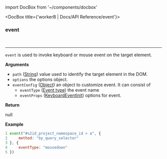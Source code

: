import DocBox from '~/components/docbox'

<DocBox title={'workerB | Docs/API Reference/event'}>

### **event**
<br/>
<hr/>

`event` is used to invoke keyboard or mouse event on the target element.

**Arguments**

-   `path` ([String](https://developer.mozilla.org/docs/Web/JavaScript/Reference/Global_Objects/String)) value used to identify the target element in the DOM.
-   `options` the options object.
-   `eventConfig` ([Object](https://developer.mozilla.org/docs/Web/JavaScript/Reference/Global_Objects/Object)) an object to customize event. It can consist of 
    - `eventType` ([Event type](https://developer.mozilla.org/en-US/docs/Web/API/Event/type)) the event name
    - `eventProps` ([KeyboardEventInit](https://developer.mozilla.org/en-US/docs/Web/API/KeyboardEvent/KeyboardEvent)) options for event.

**Return**

null

**Example**

```javascript
1 event("#s2id_project_namespace_id > a", {
2     method: "by_query_selector"
3 }, {
4     eventType: "mousedown"
5 })
```

</DocBox>